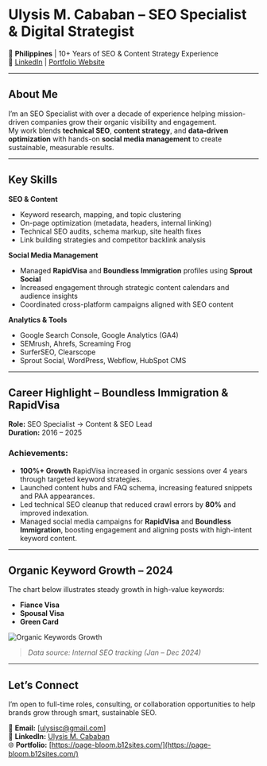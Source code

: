 # Ulysis M. Cababan – SEO Specialist & Digital Strategist

📍 **Philippines** | 10+ Years of SEO & Content Strategy Experience  
🔗 [LinkedIn](https://www.linkedin.com/in/ulysis-cababan-81b99515) | [Portfolio Website](https://page-bloom.b12sites.com/)

---

## About Me

I’m an SEO Specialist with over a decade of experience helping mission-driven companies grow their organic visibility and engagement.  
My work blends **technical SEO**, **content strategy**, and **data-driven optimization** with hands-on **social media management** to create sustainable, measurable results.

---

## Key Skills

**SEO & Content**
- Keyword research, mapping, and topic clustering
- On-page optimization (metadata, headers, internal linking)
- Technical SEO audits, schema markup, site health fixes
- Link building strategies and competitor backlink analysis

**Social Media Management**
- Managed **RapidVisa** and **Boundless Immigration** profiles using **Sprout Social**
- Increased engagement through strategic content calendars and audience insights
- Coordinated cross-platform campaigns aligned with SEO content

**Analytics & Tools**
- Google Search Console, Google Analytics (GA4)
- SEMrush, Ahrefs, Screaming Frog
- SurferSEO, Clearscope
- Sprout Social, WordPress, Webflow, HubSpot CMS

---

## Career Highlight – Boundless Immigration & RapidVisa

**Role:** SEO Specialist → Content & SEO Lead  
**Duration:** 2016 – 2025

### Achievements:
- **100%+ Growth** RapidVisa increased in organic sessions over 4 years through targeted keyword strategies.
- Launched content hubs and FAQ schema, increasing featured snippets and PAA appearances.
- Led technical SEO cleanup that reduced crawl errors by **80%** and improved indexation.
- Managed social media campaigns for **RapidVisa** and **Boundless Immigration**, boosting engagement and aligning posts with high-intent keyword content.

---

## Organic Keyword Growth – 2024

The chart below illustrates steady growth in high-value keywords:

- **Fiance Visa**
- **Spousal Visa**
- **Green Card**

![Organic Keywords Growth](organic_keywords_growth.png)

> *Data source: Internal SEO tracking (Jan – Dec 2024)*

---

## Let’s Connect

I’m open to full-time roles, consulting, or collaboration opportunities to help brands grow through smart, sustainable SEO.

📧 **Email:** [ulysisc@gmail.com]  
🔗 **LinkedIn:** [Ulysis M. Cababan](https://www.linkedin.com/in/ulysis-cababan-81b99515)  
🌐 **Portfolio:** [https://page-bloom.b12sites.com/](https://page-bloom.b12sites.com/)
